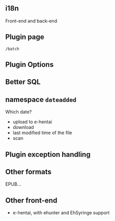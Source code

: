 ## i18n
Front-end and back-end

## Plugin page
`/batch`

## Plugin Options

## Better SQL

## namespace `dateadded`
Which date?
- upload to e-hentai
- download
- last modified time of the file
- scan

## Plugin exception handling

## Other formats
EPUB...

## Other front-end
- e-hentai, with ehunter and EhSyringe support
